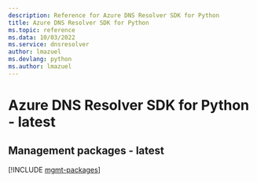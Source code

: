 ```yaml
---
description: Reference for Azure DNS Resolver SDK for Python
title: Azure DNS Resolver SDK for Python
ms.topic: reference
ms.data: 10/03/2022
ms.service: dnsresolver
author: lmazuel
ms.devlang: python
ms.author: lmazuel
---
```

# Azure DNS Resolver SDK for Python - latest

## Management packages - latest
[!INCLUDE [mgmt-packages](dns-resolver-mgmt-index.md)]